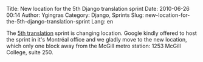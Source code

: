 Title: New location for the 5th Django translation sprint
Date: 2010-06-26 00:14
Author: Ygingras
Category: Django, Sprints
Slug: new-location-for-the-5th-django-translation-sprint
Lang: en

<!--:en-->

The [5th translation][] sprint is changing location. Google kindly
offered to host the sprint in it's Montréal office and we gladly move to
the new location, which only one block away from the McGill metro
station: 1253 McGill College, suite 250.

<!--:-->

</p>

  [5th translation]: http://montrealpython.org/2010/06/django-translation-sprint-5-on-2010-06-28/
